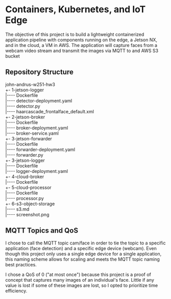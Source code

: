# Containers, Kubernetes, and IoT Edge
The objective of this project is to build a lightweight containerized application pipeline with components running on the edge, a Jetson NX, and in the cloud, a VM in AWS. The application will capture faces from a webcam video stream and transmit the images via MQTT to and AWS S3 bucket

## Repository Structure

john-andrus-w251-hw3  
+- 1-jetson-logger  
|---- Dockerfile  
|---- detector-deployment.yaml  
|---- detector.py  
|---- haarcascade_frontalface_default.xml  
+- 2-jetson-broker  
|---- Dockerfile  
|---- broker-deployment.yaml  
|---- broker-service.yaml  
+- 3-jetson-forwarder  
|---- Dockerfile  
|---- forwarder-deployment.yaml  
|---- forwarder.py  
+- 3-jetson-logger  
|---- Dockerfile  
|---- logger-deployment.yaml  
+- 4-cloud-broker  
|---- Dockerfile  
+- 5-cloud-processor  
|---- Dockerfile  
|---- processor.py  
+- 6-s3-object-storage  
|---- s3.md  
|---- screenshot.png  
  

## MQTT Topics and QoS
I chose to call the MQTT topic cam/face in order to tie the topic to a specific application (face detection) and a specific edge device (webcam). Even though this project only uses a single edge device for a single application, this naming scheme allows for scaling and meets the MQTT topic naming best practices.

I chose a QoS of 0 ("at most once") because this project is a proof of concept that captures many images of an individual's face. Little if any value is lost if some of these images are lost, so I opted to prioritize time efficiency.